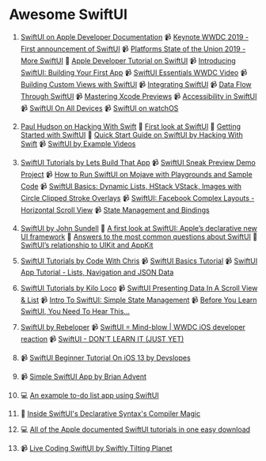 # Awesome SwiftUI

1. [SwiftUI on Apple Developer Documentation](https://developer.apple.com/tutorials/swiftui/) 
    📹 [Keynote WWDC 2019 - First announcement of SwiftUI](https://developer.apple.com/videos/play/wwdc2019/101/) 
    📹 [Platforms State of the Union 2019 - More SwiftUI](https://developer.apple.com/videos/play/wwdc2019/103/) 
    📖 [Apple Developer Tutorial on SwiftUI](https://developer.apple.com/xcode/swiftui/) 
    📹 [Introducing SwiftUI: Building Your First App](https://developer.apple.com/videos/play/wwdc2019/204/) 
    📹 [SwiftUI Essentials WWDC Video](https://developer.apple.com/videos/play/wwdc2019/216/) 
    📹 [Building Custom Views with SwiftUI](https://developer.apple.com/videos/play/wwdc2019/237/) 
    📹 [Integrating SwiftUI](https://developer.apple.com/videos/play/wwdc2019/231/) 
    📹 [Data Flow Through SwiftUI](https://developer.apple.com/videos/play/wwdc2019/226/) 
    📹 [Mastering Xcode Previews](https://developer.apple.com/videos/play/wwdc2019/233/) 
    📹 [Accessibility in SwiftUI](https://developer.apple.com/videos/play/wwdc2019/238/) 
    📹 [SwiftUI On All Devices](https://developer.apple.com/videos/play/wwdc2019/240/)
    📹 [SwiftUI on watchOS](https://developer.apple.com/videos/play/wwdc2019/219/)


2. [Paul Hudson on Hacking With Swift](https://www.hackingwithswift.com/) 
   📖 [First look at SwiftUI](https://www.hackingwithswift.com/articles/191/swiftui-lets-us-build-declarative-user-interfaces-in-swift) 
   📖 [Getting Started with SwiftUI](https://www.hackingwithswift.com/articles/194/get-started-with-swiftui) 
   📖 [Quick Start Guide on SwiftUI by Hacking With Swift](https://www.hackingwithswift.com/quick-start/swiftui) 
   📹 [SwiftUI by Example Videos](https://www.youtube.com/playlist?list=PLuoeXyslFTubw4NtepDCis5tTqK37zT3Q) 

3. [SwiftUI Tutorials by Lets Build That App](https://www.youtube.com/channel/UCuP2vJ6kRutQBfRmdcI92mA/)
   📹 [SwiftUI Sneak Preview Demo Project](https://www.youtube.com/watch?v=q421Ll4qOvc) 
   📹 [How to Run SwiftUI on Mojave with Playgrounds and Sample Code](https://www.youtube.com/watch?v=VSvz62fGyYM) 
   📹 [SwiftUI Basics: Dynamic Lists, HStack VStack, Images with Circle Clipped Stroke Overlays](https://www.youtube.com/watch?v=bz6GTYaIQXU) 
   📹 [SwiftUI: Facebook Complex Layouts - Horizontal Scroll View](https://www.youtube.com/watch?v=7QgPpvqTfeo) 
   📹 [State Management and Bindings](https://www.youtube.com/watch?v=l7vkP6WW6Yk) 
  
4. [SwiftUI by John Sundell](https://www.swiftbysundell.com/)
   📖 [A first look at SwiftUI: Apple’s declarative new UI framework](https://wwdcbysundell.com/2019/swiftui-first-look/) 
   📖 [Answers to the most common questions about SwiftUI](https://wwdcbysundell.com/2019/swiftui-common-questions/) 
   📖 [SwiftUI’s relationship to UIKit and AppKit](https://wwdcbysundell.com/2019/swiftui-relationship-to-uikit-appkit/) 

5. [SwiftUI Tutorials by Code With Chris](https://www.youtube.com/user/CodeWithChris/)
   📹 [SwiftUI Basics Tutorial](https://www.youtube.com/watch?v=IIDiqgdn2yo) 
   📹 [SwiftUI App Tutorial - Lists, Navigation and JSON Data](https://www.youtube.com/watch?v=wbFuAs_UNYg) 
  
6. [SwiftUI Tutorials by Kilo Loco](https://www.youtube.com/channel/UCv75sKQFFIenWHrprnrR9aA/)
   📹 [SwiftUI Presenting Data In A Scroll View & List](https://www.youtube.com/watch?v=wjqDQ3X5Vos) 
   📹 [Intro To SwiftUI: Simple State Management](https://www.youtube.com/watch?v=AWPiup9fE2c) 
   📹 [Before You Learn SwiftUI, You Need To Hear This...](https://www.youtube.com/watch?v=H9XyZ_F1tPI) 

7. [SwiftUI by Rebeloper](https://www.youtube.com/channel/UCK88iDIf2V6w68WvC-k7jcg/)
   📹 [SwiftUI = Mind-blow | WWDC iOS developer reaction](https://www.youtube.com/watch?v=fbuOxKqC5wQ) 
   📹 [SwiftUI - DON'T LEARN IT (JUST YET)](https://www.youtube.com/watch?v=AKHsFNtANes) 

8. 📹 [SwiftUI Beginner Tutorial On iOS 13 by Devslopes](https://www.youtube.com/watch?v=wwDAvq9MZlQ) 

9. 📹 [Simple SwiftUI App by Brian Advent](https://www.youtube.com/watch?v=Pfw7zWxchQc) 

10. 💻 [An example to-do list app using SwiftUI](https://github.com/devxoul/SwiftUITodo) 

11. 📖 [Inside SwiftUI's Declarative Syntax's Compiler Magic](https://swiftrocks.com/inside-swiftui-compiler-magic.html) 

12. 💻 [All of the Apple documented SwiftUI tutorials in one easy download](https://github.com/danielctull/SwiftUI-Tutorials) 

13. 📹 [Live Coding SwiftUI by Swiftly Tilting Planet](https://www.youtube.com/watch?v=tIi_C5ZeLc0) 
